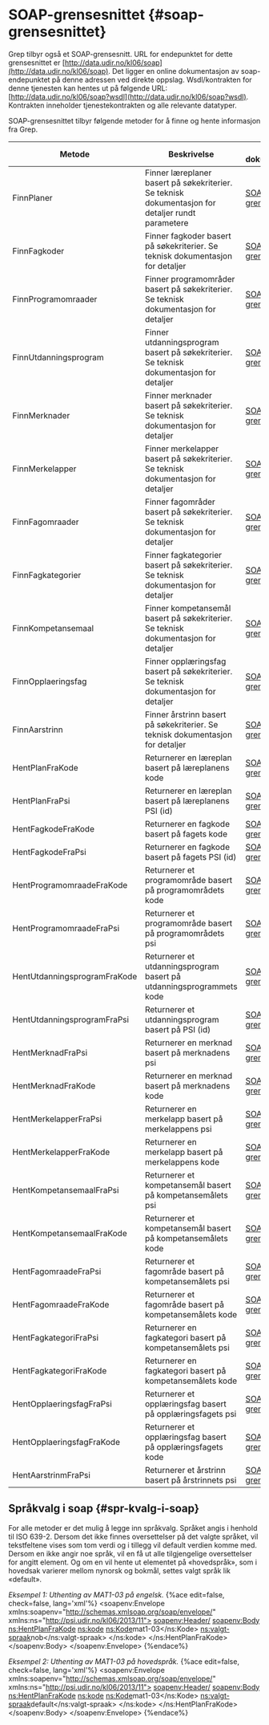 # SOAP-grensesnittet {#soap-grensesnittet}

Grep tilbyr også et SOAP-grensesnitt. URL for endepunktet for dette grensesnittet er [http://data.udir.no/kl06/soap](http://data.udir.no/kl06/soap). Det ligger en online dokumentasjon av soap-endepunktet på denne adressen ved direkte oppslag. Wsdl/kontrakten for denne tjenesten kan hentes ut på følgende URL: [http://data.udir.no/kl06/soap?wsdl](http://data.udir.no/kl06/soap?wsdl). Kontrakten inneholder tjenestekontrakten og alle relevante datatyper.

SOAP-grensesnittet tilbyr følgende metoder for å finne og hente informasjon fra Grep.

| **Metode** | **Beskrivelse** | **Teknisk dokumentasjon** |
| --- | --- | --- |
| FinnPlaner | Finner læreplaner basert på søkekriterier. Se teknisk dokumentasjon for detaljer rundt parametere | [SOAP-grensesnitt](http://data.udir.no/kl06/soap) |
| FinnFagkoder | Finner fagkoder basert på søkekriterier. Se teknisk dokumentasjon for detaljer | [SOAP-grensesnitt](http://data.udir.no/kl06/soap) |
| FinnProgramomraader | Finner programområder basert på søkekriterier. Se teknisk dokumentasjon for detaljer | [SOAP-grensesnitt](http://data.udir.no/kl06/soap) |
| FinnUtdanningsprogram | Finner utdanningsprogram basert på søkekriterier. Se teknisk dokumentasjon for detaljer | [SOAP-grensesnitt](http://data.udir.no/kl06/soap) |
| FinnMerknader | Finner merknader basert på søkekriterier. Se teknisk dokumentasjon for detaljer | [SOAP-grensesnitt](http://data.udir.no/kl06/soap) |
| FinnMerkelapper | Finner merkelapper basert på søkekriterier. Se teknisk dokumentasjon for detaljer | [SOAP-grensesnitt](http://data.udir.no/kl06/soap) |
| FinnFagomraader | Finner fagområder basert på søkekriterier. Se teknisk dokumentasjon for detaljer | [SOAP-grensesnitt](http://data.udir.no/kl06/soap) |
| FinnFagkategorier | Finner fagkategorier basert på søkekriterier. Se teknisk dokumentasjon for detaljer | [SOAP-grensesnitt](http://data.udir.no/kl06/soap) |
| FinnKompetansemaal | Finner kompetansemål basert på søkekriterier. Se teknisk dokumentasjon for detaljer | [SOAP-grensesnitt](http://data.udir.no/kl06/soap) |
| FinnOpplaeringsfag | Finner opplæringsfag basert på søkekriterier. Se teknisk dokumentasjon for detaljer | [SOAP-grensesnitt](http://data.udir.no/kl06/soap) |
| FinnAarstrinn | Finner årstrinn basert på søkekriterier. Se teknisk dokumentasjon for detaljer | [SOAP-grensesnitt](http://data.udir.no/kl06/soap) |
| HentPlanFraKode | Returnerer en læreplan basert på læreplanens kode | [SOAP-grensesnitt](http://data.udir.no/kl06/soap) |
| HentPlanFraPsi | Returnerer en læreplan basert på læreplanens PSI (id) | [SOAP-grensesnitt](http://data.udir.no/kl06/soap) |
| HentFagkodeFraKode | Returnerer en fagkode basert på fagets kode | [SOAP-grensesnitt](http://data.udir.no/kl06/soap) |
| HentFagkodeFraPsi | Returnerer en fagkode basert på fagets PSI (id) | [SOAP-grensesnitt](http://data.udir.no/kl06/soap) |
| HentProgramomraadeFraKode | Returnerer et programområde basert på programområdets kode | [SOAP-grensesnitt](http://data.udir.no/kl06/soap) |
| HentProgramomraadeFraPsi | Returnerer et programområde basert på programområdets psi | [SOAP-grensesnitt](http://data.udir.no/kl06/soap) |
| HentUtdanningsprogramFraKode | Returnerer et utdanningsprogram basert på utdanningsprogrammets kode | [SOAP-grensesnitt](http://data.udir.no/kl06/soap) |
| HentUtdanningsprogramFraPsi | Returnerer et utdanningsprogram basert på PSI (id) | [SOAP-grensesnitt](http://data.udir.no/kl06/soap) |
| HentMerknadFraPsi | Returnerer en merknad basert på merknadens psi | [SOAP-grensesnitt](http://data.udir.no/kl06/soap) |
| HentMerknadFraKode | Returnerer en merknad basert på merknadens kode | [SOAP-grensesnitt](http://data.udir.no/kl06/soap) |
| HentMerkelapperFraPsi | Returnerer en merkelapp basert på merkelappens psi | [SOAP-grensesnitt](http://data.udir.no/kl06/soap) |
| HentMerkelapperFraKode | Returnerer en merkelapp basert på merkelappens kode | [SOAP-grensesnitt](http://data.udir.no/kl06/soap) |
| HentKompetansemaalFraPsi | Returnerer et kompetansemål basert på kompetansemålets psi | [SOAP-grensesnitt](http://data.udir.no/kl06/soap) |
| HentKompetansemaalFraKode | Returnerer et kompetansemål basert på kompetansemålets kode | [SOAP-grensesnitt](http://data.udir.no/kl06/soap) |
| HentFagomraadeFraPsi | Returnerer et fagområde basert på kompetansemålets psi | [SOAP-grensesnitt](http://data.udir.no/kl06/soap) |
| HentFagomraadeFraKode | Returnerer et fagområde basert på kompetansemålets kode | [SOAP-grensesnitt](http://data.udir.no/kl06/soap) |
| HentFagkategoriFraPsi | Returnerer en fagkategori basert på kompetansemålets psi | [SOAP-grensesnitt](http://data.udir.no/kl06/soap) |
| HentFagkategoriFraKode | Returnerer en fagkategori basert på kompetansemålets kode | [SOAP-grensesnitt](http://data.udir.no/kl06/soap) |
| HentOpplaeringsfagFraPsi | Returnerer et opplæringsfag basert på opplæringsfagets psi | [SOAP-grensesnitt](http://data.udir.no/kl06/soap) |
| HentOpplaeringsfagFraKode | Returnerer et opplæringsfag basert på opplæringsfagets kode | [SOAP-grensesnitt](http://data.udir.no/kl06/soap) |
| HentAarstrinmFraPsi | Returnerer et årstrinn basert på årstrinnets psi | [SOAP-grensesnitt](http://data.udir.no/kl06/soap) |

## Språkvalg i soap {#spr-kvalg-i-soap}

For alle metoder er det mulig å legge inn språkvalg. Språket angis i henhold til ISO 639-2\. Dersom det ikke finnes oversettelser på det valgte språket, vil tekstfeltene vises som tom verdi og i tillegg vil default verdien komme med. Dersom en ikke angir noe språk, vil en få ut alle tilgjengelige oversettelser for angitt element. Og om en vil hente ut elementet på «hovedspråk», som i hovedsak varierer mellom nynorsk og bokmål, settes valgt språk lik «default».

*Eksempel 1: Uthenting av MAT1-03 på engelsk.*
{%ace edit=false, check=false, lang='xml'%}
<soapenv:Envelope xmlns:soapenv="http://schemas.xmlsoap.org/soap/envelope/" xmlns:ns="http://psi.udir.no/kl06/2013/11">
  <soapenv:Header/>
  <soapenv:Body>
    <ns:HentPlanFraKode>
      <!--Optional:-->
      <ns:kode>
        <!--Optional:-->
        <ns:Kode>mat1-03</ns:Kode>
        <!--Optional:-->
        <ns:valgt-spraak>nob</ns:valgt-spraak>
      </ns:kode>
    </ns:HentPlanFraKode>
  </soapenv:Body>
</soapenv:Envelope>
{%endace%}

*Eksempel 2: Uthenting av MAT1-03 på hovedspråk.*
{%ace edit=false, check=false, lang='xml'%}
<soapenv:Envelope xmlns:soapenv="http://schemas.xmlsoap.org/soap/envelope/" xmlns:ns="http://psi.udir.no/kl06/2013/11">
  <soapenv:Header/>
  <soapenv:Body>
    <ns:HentPlanFraKode>
      <!--Optional:-->
      <ns:kode>
        <!--Optional:-->
        <ns:Kode>mat1-03</ns:Kode>
        <!--Optional:-->
        <ns:valgt-spraak>default</ns:valgt-spraak>
      </ns:kode>
    </ns:HentPlanFraKode>
  </soapenv:Body>
</soapenv:Envelope>
{%endace%}